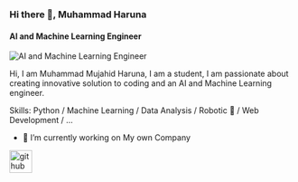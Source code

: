 ### Hi there 👋, Muhammad Haruna
#### AI and Machine Learning Engineer
![AI and Machine Learning Engineer](https://arturssmirnovs.github.io/github-profile-readme-generator/images/banner.png)

Hi, I am Muhammad Mujahid Haruna, I am a student, I am passionate about creating innovative solution to coding and an AI and Machine Learning engineer.

Skills: Python / Machine Learning / Data Analysis / Robotic 🤖 / Web Development / ...

- 🔭 I’m currently working on My own Company 


[<img src='https://cdn.jsdelivr.net/npm/simple-icons@3.0.1/icons/github.svg' alt='github' height='40'>](https://github.com/MuhammadBinary)  

